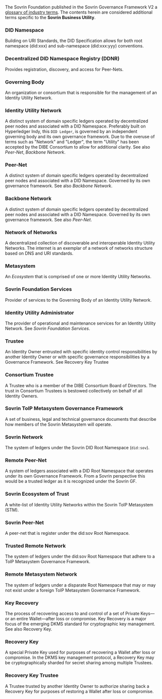 The Sovrin Foundation published in the Sovrin Governance Framework V2 a [glossary of industry terms](https://docs.google.com/document/d/1gfIz5TT0cNp2kxGMLFXr19x1uoZsruUe_0glHst2fZ8). The contents herein are considered additional terms specific to the **Sovrin Business Utility**.

### DID Namespace

Building on URI Standards, the DID Specification allows for both  root namespace (did:xxx) and sub-namespace (did:xxx:yyy) conventions.

### Decentralized DID Namespace Registry (DDNR)

Provides registration, discovery, and access for Peer-Nets.

### Governing Body

An organization or consortium that is responsible for the management of an Identity Utility Network.

### Identity Utility Network

A distinct system of domain specific ledgers operated by decentralized peer nodes and associated with a DID Namespace.
Preferably built on Hyperledger Indy, this ```DID Ledger```, is governed by an independent governing body and its own governance framework. Due to the overuse of terms such as "Network" and "Ledger", the term "Utility" has been accepted by the DIBE Consortium to allow for additional clarity. See also *Peer-Net*, *Backbone Network*.

### Peer-Net

A distinct system of domain specific ledgers operated by decentralized peer nodes and associated with a DID Namespace. Governed by its own governance framework. See also *Backbone Network*.

### Backbone Network

A distinct system of domain specific ledgers operated by decentralized peer nodes and associated with a DID Namespace. Governed by its own governance framework. See also *Peer-Net*.

### Network of Networks

A decentralized collection of discoverable and interoperable Identity Utility Networks. The internet is an exemplar of a network of networks structure based on DNS and URI standards.

### Metasystem
An *Ecosystem* that is comprised of one or more Identity Utility Networks.

### Sovrin Foundation Services

Provider of services to the Governing Body of an Identity Utility Network.

### Identity Utility Administrator

The provider of operational and maintenance services for an Identity Utility Network. See *Sovrin Foundation Services*.

### Trustee
An Identity Owner entrusted with specific identity control responsibilities by another Identity Owner or with specific governance responsibilities by a Governance Framework. See Recovery Key Trustee

### Consortium Trustee
A Trustee who is a member of the DIBE Consortium Board of Directors. The trust in Consortium Trustees is bestowed collectively on behalf of all Identity Owners.

### Sovrin ToIP Metasystem Governance Framework

A set of business, legal and technical governance documents that describe how members of the Sovrin Metasystem will operate.

### Sovrin Network

The system of ledgers under the Sovrin DID Root Namespace (```did:sov```).

### Remote Peer-Net

A system of ledgers associated with a DID Root Namespace that operates under its own Governance Framework. From a Sovrin perspective this would be a trusted ledger as it is recognized under the Sovrin GF.

### Sovrin Ecosystem of Trust

A white-list of Identity Utility Networks within the Sovrin ToIP Metasystem (STM).

### Sovrin Peer-Net

A peer-net that is register under the did:sov Root Namespace.

### Trusted Remote Network

The system of ledgers under the did:sov Root Namespace that adhere to a ToIP Metasystem Governance Framework.

### Remote Metasystem Network

The system of ledgers under a disparate Root Namespace that may or may not exist under a foreign ToIP Metasystem Governance Framework.

### Key Recovery
The process of recovering access to and control of a set of Private Keys—or an entire Wallet—after loss or compromise. Key Recovery is a major focus of the emerging DKMS standard for cryptographic key management. See also Recovery Key.

### Recovery Key
A special Private Key used for purposes of recovering a Wallet after loss or compromise. In the DKMS key management protocol, a Recovery Key may be cryptographically sharded for secret sharing among multiple Trustees.

### Recovery Key Trustee
A Trustee trusted by another Identity Owner to authorize sharing back a Recovery Key for purposes of restoring a Wallet after loss or compromise.
